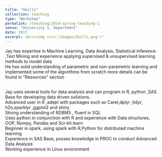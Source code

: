 ```yaml
---
title: "Skills"
collection: teaching
type: "Workshop"
permalink: /teaching/2014-spring-teaching-1
venue: "University 1, Department"
date: 2017
excerpt: <br/><img src='/images/Skills.png'>"
---
```



Jay has expertise in Machine Learning, Data Analysis, Statistical Inference ,Text Mining and experience applying supervised & unsupervised learning methods to model data
<br/> 
He has solid understanding of parametric and non-parametric learning and implemented some of the algorithms from scratch more details can be found in "Resources" section

<br/>
Jay uses several tools for data analysis  and can program in R, python ,SAS Base for developing data driven solutions.
<br/>
Advanced user in R ,adept with packages such as Caret,dplyr ,tidyr, h2o,sparklyr ,ggplot2 and shiny
<br/>
Strong understanding of RDBMS , fluent in SQL
<br/>
Uses python in conjunction with R and experience with Data structures, OOP, Numpy, Pandas and Sci-kit learn
<br/>
Beginner in spark, using spark with R,Python for distributed machine learning
<br/>
Experience in SAS Base, posses knowledge in PROC to conduct Advanced Data Analysis 
<br/>
Working experience in Linux environment